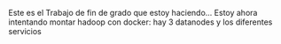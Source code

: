 Este es el Trabajo de fin de grado que estoy haciendo...
Estoy ahora intentando montar hadoop con docker:
hay 3 datanodes y los diferentes servicios